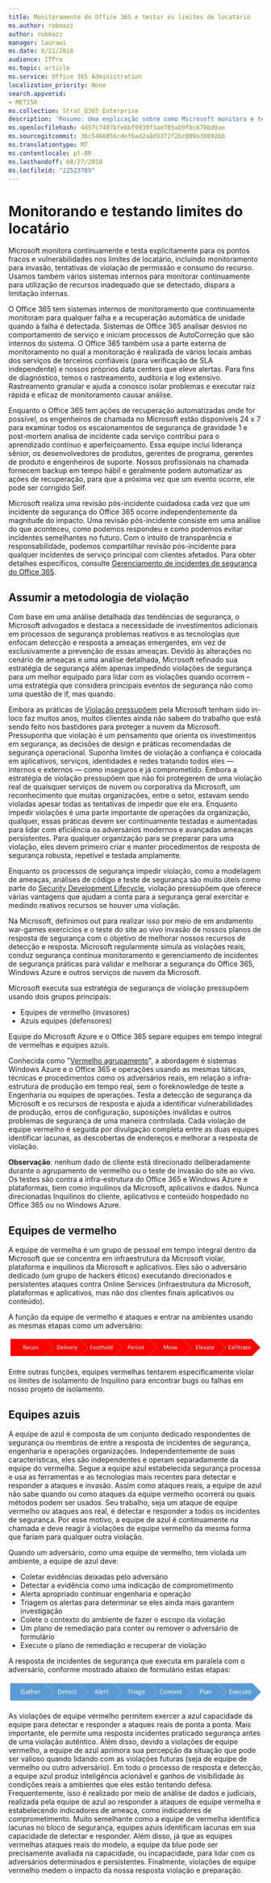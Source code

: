 ```yaml
---
title: Monitoramento do Office 365 e testar os limites de locatário
ms.author: robmazz
author: robmazz
manager: laurawi
ms.date: 8/21/2018
audience: ITPro
ms.topic: article
ms.service: Office 365 Administration
localization_priority: None
search.appverid:
- MET150
ms.collection: Strat_O365_Enterprise
description: 'Resumo: Uma explicação sobre como Microsoft monitora e testes locatários limites para o Office 365.'
ms.openlocfilehash: 4d57c7497bfe8bf9939f3ae785ab9fbc670bd0ae
ms.sourcegitcommit: 36c5466056cdef6ad2a8d9372f2bc009a30892bb
ms.translationtype: MT
ms.contentlocale: pt-BR
ms.lasthandoff: 08/27/2018
ms.locfileid: "22523789"
---
```

# <a name="monitoring-and-testing-tenant-boundaries"></a>Monitorando e testando limites do locatário
Microsoft monitora continuamente e testa explicitamente para os pontos fracos e vulnerabilidades nos limites de locatário, incluindo monitoramento para invasão, tentativas de violação de permissão e consumo do recurso. Usamos também vários sistemas internos para monitorar continuamente para utilização de recursos inadequado que se detectado, dispara a limitação internas.

O Office 365 tem sistemas internos de monitoramento que continuamente monitoram para qualquer falha e a recuperação automática de unidade quando a falha é detectada. Sistemas de Office 365 analisar desvios no comportamento de serviço e iniciam processos de AutoCorreção que são internos do sistema. O Office 365 também usa a parte externa de monitoramento no qual a monitoração é realizada de vários locais ambas dos serviços de terceiros confiáveis (para verificação de SLA independente) e nossos próprios data centers que eleve alertas. Para fins de diagnóstico, temos o rastreamento, auditoria e log extensivo. Rastreamento granular e ajuda a conosco isolar problemas e executar raiz rápida e eficaz de monitoramento causar análise.

Enquanto o Office 365 tem ações de recuperação automatizadas onde for possível, os engenheiros de chamada no Microsoft estão disponíveis 24 x 7 para examinar todos os escalonamentos de segurança de gravidade 1 e post-mortem analisa de incidente cada serviço contribui para o aprendizado contínuo e aperfeiçoamento. Essa equipe inclui liderança sênior, os desenvolvedores de produtos, gerentes de programa, gerentes de produto e engenheiros de suporte. Nossos profissionais na chamada fornecem backup em tempo hábil e geralmente podem automatizar as ações de recuperação, para que a próxima vez que um evento ocorre, ele pode ser corrigido Self.

Microsoft realiza uma revisão pós-incidente cuidadosa cada vez que um incidente de segurança do Office 365 ocorre independentemente da magnitude do impacto. Uma revisão pós-incidente consiste em uma análise do que aconteceu, como podemos respondeu e como podemos evitar incidentes semelhantes no futuro. Com o intuito de transparência e responsabilidade, podemos compartilhar revisão pós-incidente para qualquer incidentes de serviço principal com clientes afetados. Para obter detalhes específicos, consulte [Gerenciamento de incidentes de segurança do Office 365](http://aka.ms/Office365SIM).

## <a name="assume-breach-methodology"></a>Assumir a metodologia de violação
Com base em uma análise detalhada das tendências de segurança, o Microsoft advogados e destaca a necessidade de investimentos adicionais em processos de segurança problemas reativos e as tecnologias que enfocam detecção e resposta a ameaças emergentes, em vez de exclusivamente a prevenção de essas ameaças. Devido às alterações no cenário de ameaças e uma análise detalhada, Microsoft refinado sua estratégia de segurança além apenas impedindo violações de segurança para um melhor equipado para lidar com as violações quando ocorrem – uma estratégia que considera principais eventos de segurança não como uma questão de if, mas quando.

Embora as práticas de [Violação pressupõem](https://www.microsoft.com/en-us/TrustCenter/Security/default.aspx) pela Microsoft tenham sido in-loco faz muitos anos, muitos clientes ainda não sabem do trabalho que está sendo feito nos bastidores para proteger a nuvem da Microsoft. Pressuponha que violação é um pensamento que orienta os investimentos em segurança, as decisões de design e práticas recomendadas de segurança operacional. Suponha limites de violação a confiança é colocada em aplicativos, serviços, identidades e redes tratando todos eles — internos e externos — como inseguros e já comprometido. Embora a estratégia de violação pressupõem que não foi protegerem de uma violação real de quaisquer serviços de nuvem ou corporativa da Microsoft, um reconhecimento que muitas organizações, entre o setor, estavam sendo violadas apesar todas as tentativas de impedir que ele era. Enquanto impedir violações é uma parte importante de operações da organização, qualquer, essas práticas devem ser continuamente testadas e aumentadas para lidar com eficiência os adversários modernos e avançadas ameaças persistentes. Para qualquer organização para se preparar para uma violação, eles devem primeiro criar e manter procedimentos de resposta de segurança robusta, repetível e testada amplamente.

Enquanto os processos de segurança impedir violação, como a modelagem de ameaças, análises de código e teste de segurança são muito úteis como parte do [Security Development Lifecycle](http://www.microsoft.com/security/sdl/default.aspx), violação pressupõem que oferece várias vantagens que ajudam a conta para a segurança geral exercitar e medindo reativos recursos se houver uma violação.

Na Microsoft, definimos out para realizar isso por meio de em andamento war-games exercícios e o teste do site ao vivo invasão de nossos planos de resposta de segurança com o objetivo de melhorar nossos recursos de detecção e resposta. Microsoft regularmente simula as violações reais, conduz segurança contínua monitoramento e gerenciamento de incidentes de segurança práticas para validar e melhorar a segurança do Office 365, Windows Azure e outros serviços de nuvem da Microsoft.

Microsoft executa sua estratégia de segurança de violação pressupõem usando dois grupos principais:
- Equipes de vermelho (invasores)
- Azuis equipes (defensores)

Equipe do Microsoft Azure e o Office 365 separe equipes em tempo integral de vermelhas e equipes azuis.

Conhecida como "[Vermelho agrupamento](http://go.microsoft.com/fwlink/?linkid=518599)", a abordagem é sistemas Windows Azure e o Office 365 e operações usando as mesmas táticas, técnicas e procedimentos como os adversários reais, em relação a infra-estrutura de produção em tempo real, sem o foreknowledge de teste a Engenharia ou equipes de operações. Testa a detecção de segurança da Microsoft e os recursos de resposta e ajuda a identificar vulnerabilidades de produção, erros de configuração, suposições inválidas e outros problemas de segurança de uma maneira controlada. Cada violação de equipe vermelho é seguida por divulgação completa entre as duas equipes identificar lacunas, as descobertas de endereços e melhorar a resposta de violação.

**Observação**: nenhum dado de cliente está direcionado deliberadamente durante o agrupamento de vermelho ou o teste de invasão do site ao vivo. Os testes são contra a infra-estrutura do Office 365 e Windows Azure e plataformas, bem como inquilinos da Microsoft, aplicativos e dados. Nunca direcionadas Inquilinos do cliente, aplicativos e conteúdo hospedado no Office 365 ou no Windows Azure.

## <a name="red-teams"></a>Equipes de vermelho
A equipe de vermelha é um grupo de pessoal em tempo integral dentro da Microsoft que se concentra em infraestrutura da Microsoft violar, plataforma e inquilinos da Microsoft e aplicativos. Eles são o adversário dedicado (um grupo de hackers éticos) executando direcionados e persistentes ataques contra Online Services (infraestrutura da Microsoft, plataformas e aplicativos, mas não dos clientes finais aplicativos ou conteúdo).

A função da equipe de vermelho é ataques e entrar na ambientes usando as mesmas etapas como um adversário:
 
![Estágios de violação](media/office-365-isolation-breach-stages.png)

Entre outras funções, equipes vermelhas tentarem especificamente violar os limites de isolamento de Inquilino para encontrar bugs ou falhas em nosso projeto de isolamento.

## <a name="blue-teams"></a>Equipes azuis
A equipe de azul é composta de um conjunto dedicado respondentes de segurança ou membros de entre a resposta de incidentes de segurança, engenharia e operações organizações. Independentemente de suas características, eles são independentes e operam separadamente da equipe do vermelha. Segue a equipe azul estabelecida segurança processa e usa as ferramentas e as tecnologias mais recentes para detectar e responder a ataques e invasão. Assim como ataques reais, a equipe de azul não sabe quando ou como ataques da equipe vermelho ocorrerá ou quais métodos podem ser usados. Seu trabalho, seja um ataque de equipe vermelho ou ataques aos real, é detectar e responder a todos os incidentes de segurança. Por esse motivo, a equipe de azul é continuamente na chamada e deve reagir à violações de equipe vermelho da mesma forma que fariam para qualquer outra violação.

Quando um adversário, como uma equipe de vermelho, tem violada um ambiente, a equipe de azul deve:
- Coletar evidências deixadas pelo adversário
- Detectar a evidência como uma indicação de comprometimento
- Alerta apropriado continuar engenharia e operação
- Triagem os alertas para determinar se eles ainda mais garantem investigação
- Colete o contexto do ambiente de fazer o escopo da violação
- Um plano de remediação para conter ou remover o adversário de formulário
- Execute o plano de remediação e recuperar de violação

A resposta de incidentes de segurança que executa em paralela com o adversário, conforme mostrado abaixo de formulário estas etapas:
 
![Estágios de resposta de violação](media/office-365-isolation-breach-response-stages.png)

As violações de equipe vermelho permitem exercer a azul capacidade da equipe para detectar e responder a ataques reais de ponta a ponta. Mais importante, ele permite uma resposta incidentes praticado segurança antes de uma violação autêntico. Além disso, devido a violações de equipe vermelho, a equipe de azul aprimora sua percepção da situação que pode ser valioso quando lidando com as violações futuras (seja de equipe de vermelho ou outro adversário). Em todo o processo de resposta e detecção, a equipe azul produz inteligência acionável e ganhos de visibilidade às condições reais a ambientes que eles estão tentando defesa. Frequentemente, isso é realizado por meio de análise de dados e judiciais, realizada pela equipe de azul ao responder a ataques de equipe vermelha e estabelecendo indicadores de ameaça, como indicadores de comprometimento. Muito semelhante como a equipe de vermelha identifica lacunas no bloco de segurança, equipes azuis identificam lacunas em sua capacidade de detectar e responder. Além disso, já que as equipes vermelhas ataques reais do modelo, a equipe da blue pode ser precisamente avaliada na capacidade, ou incapacidade, para lidar com os adversários determinados e persistentes. Finalmente, violações de equipe vermelho medem o impacto da nossa resposta violação e preparação.
